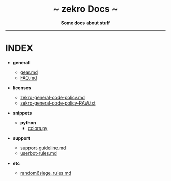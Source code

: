 <div align="center">
    <h1>~ zekro Docs ~</h1>
    <strong>Some docs about stuff</strong>
</div>

---

# INDEX

- **general**
    - [gear.md](https://github.com/zekroTJA/docs/blob/master/general/gear.md)
    - [FAQ.md](https://github.com/zekroTJA/docs/blob/master/general/FAQ.md)

- **licenses**
    - [zekro-general-code-policy.md](https://github.com/zekroTJA/docs/blob/master/licenses/zekro-general-code-policy.md)
    - [zekro-general-code-policy-RAW.txt](https://github.com/zekroTJA/docs/blob/master/licenses/zekro-general-code-policy-RAW.txt)

- **snippets**
    - **python**
        - [colors.py](https://github.com/zekroTJA/docs/blob/master/snippets/python/colors.py)

- **support**
    - [support-guideline.md](https://github.com/zekroTJA/docs/blob/master/support/support-guideline.md)
    - [userbot-rules.md](https://github.com/zekroTJA/docs/blob/master/support/userbot-rules.md)

- **etc**
    - [random6siege_rules.md](https://github.com/zekroTJA/docs/blob/master/etc/random6siege_rules.md)
